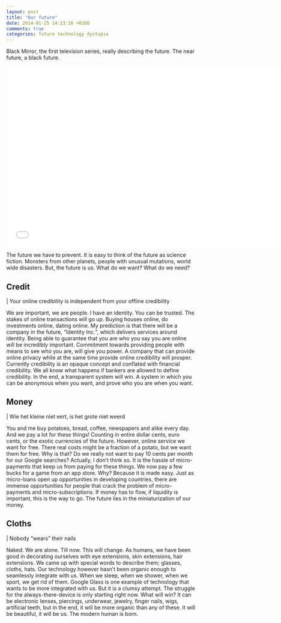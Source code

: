 ```yaml
---
layout: post
title: "Our future"
date: 2014-01-25 14:23:16 +0100
comments: true
categories: future technology dystopia
---
```


Black Mirror, the first television series, really describing the future. The near future, a black future.

<iframe width="740" height="480" src="//www.youtube.com/embed/jROLrhQkK78" frameborder="0" allowfullscreen></iframe>

The future we have to prevent. It is easy to think of the future as science fiction. Monsters from other planets, people with unusual mutations, world wide disasters. But, the future is us. What do we want? What do we need?

## Credit

| Your online credibility is independent from your offline credibility

We are important, we are people. I have an identity. You can be trusted. The stakes of online transactions will go up. Buying houses online, do investments online, dating online. My prediction is that there will be a company in the future, “Identity Inc.“, which delivers services around identity. Being able to guarantee that you are who you say you are online will be incredibly important. Commitment towards providing people with means to see who you are, will give you power. A company that can provide online privacy while at the same time provide online credibility will prosper. Currently credibility is an opaque concept and conflated with financial credibility. We all know what happens if bankers are allowed to define credibility. In the end, a transparent system will win. A system in which you can be anonymous when you want, and prove who you are when you want.

## Money

| Wie het kleine niet eert, is het grote niet weerd

You and me buy potatoes, bread, coffee, newspapers and alike every day. And we pay a lot for these things! Counting in entire dollar cents, euro cents, or the exotic currencies of the future. However, online service we want for free. There real costs might be a fraction of a potato, but we want them for free. Why is that? Do we really not want to pay 10 cents per month for our Google searches? Actually, I don’t think so. It is the hassle of micro-payments that keep us from paying for these things. We now pay a few bucks for a game from an app store. Why? Because it is made easy. Just as micro-loans open up opportunities in developing countries, there are immense opportunities for people that crack the problem of micro-payments and micro-subscriptions. If money has to flow, if liquidity is important, this is the way to go. The future lies in the miniaturization of  our money.

## Cloths

| Nobody “wears” their nails

Naked. We are alone. Till now. This will change. As humans, we have been good in decorating ourselves with eye extensions, skin extensions, hair extensions. We came up with special words to describe them; glasses, cloths, hats. Our technology however hasn’t been organic enough to seamlessly integrate with us. When we sleep, when we shower, when we sport, we get rid of them. Google Glass is one example of technology that wants to be more integrated with us. But it is a clumsy attempt. The struggle for the always-there-device is only starting right now. What will win? It can be electronic lenses, piercings, underwear, jewelry, finger nails, wigs, artificial teeth, but in the end, it will be more organic than any of these. It will be beautiful, it will be us. The modern human is born.


